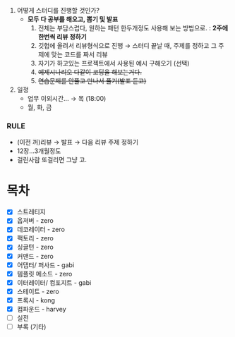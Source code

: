 1. 어떻게 스터디를 진행할 것인가?
   - **모두 다 공부를 해오고, 뽑기 및 발표**
     1. 전체는 부담스럽다, 원하는 패턴 한두개정도 사용해 보는 방법으로. : **2주에 한번씩 리뷰 정하기**
     2. 깃헙에 올려서 리뷰형식으로 진행 → 스터디 끝날 때, 주제를 정하고 그 주제에 맞는 코드를 짜서 리뷰
     3. 자기가 하고있는 프로젝트에서 사용된 예시 구해오기 (선택)
     4. ~~예제시나리오 다같이 코딩을 해보는거다.~~
     5. ~~연습문제를 안풀고 만나서 풀기(발표 듣고)~~
2. 일정
   - 업무 이외시간... → 목 (18:00)
   - 월, 화, 금

### RULE

- (이전 꺼)리뷰 → 발표 → 다음 리뷰 주제 정하기
- 12장...3개월정도
- 걸린사람 또걸리면 그냥 고.



# 목차

- [x] 스트레티지
- [x] 옵저버 - zero
- [x] 데코레이터 - zero
- [x] 팩토리 - zero
- [x] 싱글턴 - zero
- [x] 커맨드 - zero
- [x] 어댑터/ 퍼사드 - gabi
- [x] 템플릿 메소드 - zero
- [x] 이터레이터/ 컴포지트 - gabi
- [x] 스테이트 - zero
- [x] 프록시 - kong
- [x] 컴파운드 - harvey
- [ ] 실전
- [ ] 부록 (기타)
